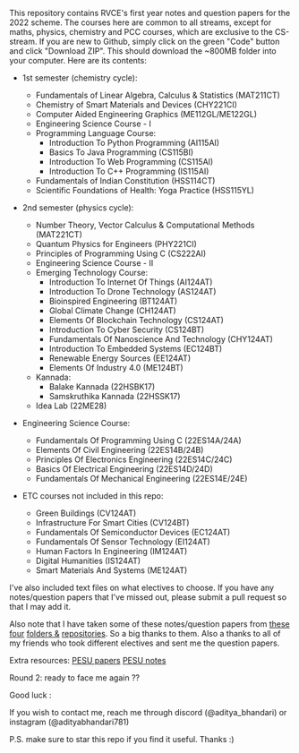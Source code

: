 This repository contains RVCE's first year notes and question papers for the 2022 scheme. The courses here are common to all streams, except for maths, physics, chemistry and PCC courses, which are exclusive to the CS-stream. If you are new to Github, simply click on the green "Code" button and click "Download ZIP". This should download the ~800MB folder into your computer. Here are its contents:

- 1st semester (chemistry cycle):
	- Fundamentals of Linear Algebra, Calculus & Statistics (MAT211CT)
	- Chemistry of Smart Materials and Devices (CHY221CI)
	- Computer Aided Engineering Graphics (ME112GL/ME122GL)
	- Engineering Science Course - I
	- Programming Language Course:
		- Introduction To Python Programming (AI115AI)
		- Basics To Java Programming (CS115BI)
		- Introduction To Web Programming (CS115AI)
		- Introduction To C++ Programming (IS115AI)
	- Fundamentals of Indian Constitution (HSS114CT)
	- Scientific Foundations of Health: Yoga Practice (HSS115YL)

- 2nd semester (physics cycle):
	- Number Theory, Vector Calculus & Computational Methods (MAT221CT)
	- Quantum Physics for Engineers (PHY221CI)
	- Principles of Programming Using C (CS222AI)
	- Engineering Science Course - II
	- Emerging Technology Course:
		- Introduction To Internet Of Things (AI124AT)
		- Introduction To Drone Technology (AS124AT)
		- Bioinspired Engineering (BT124AT)
		- Global Climate Change (CH124AT)
		- Elements Of Blockchain Technology (CS124AT)
		- Introduction To Cyber Security (CS124BT)
		- Fundamentals Of Nanoscience And Technology (CHY124AT)
		- Introduction To Embedded Systems (EC124BT)
		- Renewable Energy Sources (EE124AT)
		- Elements Of Industry 4.0 (ME124BT)
	- Kannada:
		- Balake Kannada (22HSBK17)
		- Samskruthika Kannada (22HSSK17)
	- Idea Lab (22ME28)
	
- Engineering Science Course:
	- Fundamentals Of Programming Using C (22ES14A/24A)
	- Elements Of Civil Engineering (22ES14B/24B)
	- Principles Of Electronics Engineering (22ES14C/24C)
	- Basics Of Electrical Engineering (22ES14D/24D)
	- Fundamentals Of Mechanical Engineering (22ES14E/24E)
	
- ETC courses not included in this repo: 
	- Green Buildings (CV124AT)
	- Infrastructure For Smart Cities	(CV124BT)
	- Fundamentals Of Semiconductor Devices (EC124AT)
	- Fundamentals Of Sensor Technology (EI124AT)
	- Human Factors In Engineering (IM124AT)
	- Digital Humanities (IS124AT)
	- Smart Materials And Systems (ME124AT)
	


I've also included text files on what electives to choose. If you have any notes/question papers that I've missed out, please submit a pull request so that I may add it.

Also note that I have taken some of these notes/question papers from [these](https://drive.google.com/drive/u/1/folders/11rMob5npEhep1airiznF8n5A_FgetEo4) [four](https://drive.google.com/drive/folders/1LhRMhIYAb5cUS4yESWhNNCPOzxSjwK37) [folders &](https://drive.google.com/drive/folders/1FXzQEkrdXrPKYg1Pcv1qHYuXhRb7QVdB) [repositories](https://github.com/AnanthMAthreya/1st-year-resources-2022-scheme-). So a big thanks to them. Also a thanks to all of my friends who took different electives and sent me the question papers.

Extra resources:
[PESU papers](https://drive.google.com/drive/u/0/folders/11U56PJ-VZ_5zaJ1fVrV6h3kzN4rnNX7E)
[PESU notes](https://better-pes.vercel.app/)

Round 2: ready to face me again ??

Good luck :



If you wish to contact me, reach me through discord (@aditya_bhandari) or instagram (@adityabhandari781)

P.S. make sure to star this repo if you find it useful. Thanks :)
